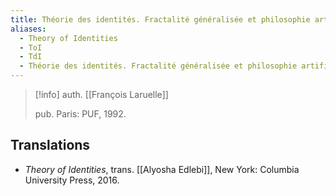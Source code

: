 ```yaml
---
title: Théorie des identités. Fractalité généralisée et philosophie artificielle.
aliases:
  - Theory of Identities
  - ToI
  - TdI
  - Théorie des identités. Fractalité généralisée et philosophie artificielle.
---
```

>[!info]
>auth. [[François Laruelle]]
>
>pub. Paris: PUF, 1992.

## Translations

* _Theory of Identities_, trans. [[Alyosha Edlebi]], New York: Columbia University Press, 2016.